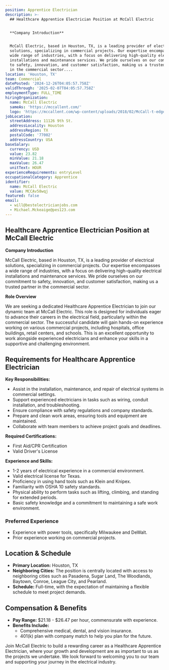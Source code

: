 ```yaml
---
position: Apprentice Electrician
description: >-
  ## Healthcare Apprentice Electrician Position at McCall Electric


  **Company Introduction**


  McCall Electric, based in Houston, TX, is a leading provider of electrical
  solutions, specializing in commercial projects. Our expertise encompasses a
  wide range of industries, with a focus on delivering high-quality electrical
  installations and maintenance services. We pride ourselves on our commitment
  to safety, innovation, and customer satisfaction, making us a trusted partner
  in the commercial sector....
location: 'Houston, TX'
team: Commercial
datePosted: '2024-12-26T04:05:57.758Z'
validThrough: '2025-02-07T04:05:57.758Z'
employmentType: FULL_TIME
hiringOrganization:
  name: McCall Electric
  sameAs: 'https://mccallent.com/'
  logo: 'https://mccallent.com/wp-content/uploads/2018/02/McCall-t-edge-1.png'
jobLocation:
  streetAddress: 11126 9th St.
  addressLocality: Houston
  addressRegion: TX
  postalCode: '77002'
  addressCountry: USA
baseSalary:
  currency: USD
  value: 23.82
  minValue: 21.18
  maxValue: 26.47
  unitText: HOUR
experienceRequirements: entryLevel
occupationalCategory: Apprentice
identifier:
  name: McCall Electric
  value: MCCAv58wqj
featured: false
email:
  - will@bestelectricianjobs.com
  - Michael.Mckeaige@pes123.com
---
```




## Healthcare Apprentice Electrician Position at McCall Electric

**Company Introduction**

McCall Electric, based in Houston, TX, is a leading provider of electrical solutions, specializing in commercial projects. Our expertise encompasses a wide range of industries, with a focus on delivering high-quality electrical installations and maintenance services. We pride ourselves on our commitment to safety, innovation, and customer satisfaction, making us a trusted partner in the commercial sector.

**Role Overview**

We are seeking a dedicated Healthcare Apprentice Electrician to join our dynamic team at McCall Electric. This role is designed for individuals eager to advance their careers in the electrical field, particularly within the commercial sector. The successful candidate will gain hands-on experience working on various commercial projects, including hospitals, office buildings, retail centers, and schools. This is an excellent opportunity to work alongside experienced electricians and enhance your skills in a supportive and challenging environment.

## Requirements for Healthcare Apprentice Electrician

**Key Responsibilities:**
- Assist in the installation, maintenance, and repair of electrical systems in commercial settings.
- Support experienced electricians in tasks such as wiring, conduit installation, and troubleshooting.
- Ensure compliance with safety regulations and company standards.
- Prepare and clean work areas, ensuring tools and equipment are maintained.
- Collaborate with team members to achieve project goals and deadlines.

**Required Certifications:**
- First Aid/CPR Certification
- Valid Driver's License

**Experience and Skills:**
- 1-2 years of electrical experience in a commercial environment.
- Valid electrical license for Texas.
- Proficiency in using hand tools such as Klein and Knipex.
- Familiarity with OSHA 10 safety standards.
- Physical ability to perform tasks such as lifting, climbing, and standing for extended periods.
- Basic safety knowledge and a commitment to maintaining a safe work environment.

### Preferred Experience

- Experience with power tools, specifically Milwaukee and DeWalt.
- Prior experience working on commercial projects.

## Location & Schedule

- **Primary Location:** Houston, TX
- **Neighboring Cities:** The position is centrally located with access to neighboring cities such as Pasadena, Sugar Land, The Woodlands, Baytown, Conroe, League City, and Pearland.
- **Schedule:** Full-time, with the expectation of maintaining a flexible schedule to meet project demands.

## Compensation & Benefits

- **Pay Range:** $21.18 - $26.47 per hour, commensurate with experience.
- **Benefits Include:**
  - Comprehensive medical, dental, and vision insurance.
  - 401(k) plan with company match to help you plan for the future.

Join McCall Electric to build a rewarding career as a Healthcare Apprentice Electrician, where your growth and development are as important to us as the projects we undertake. We look forward to welcoming you to our team and supporting your journey in the electrical industry.